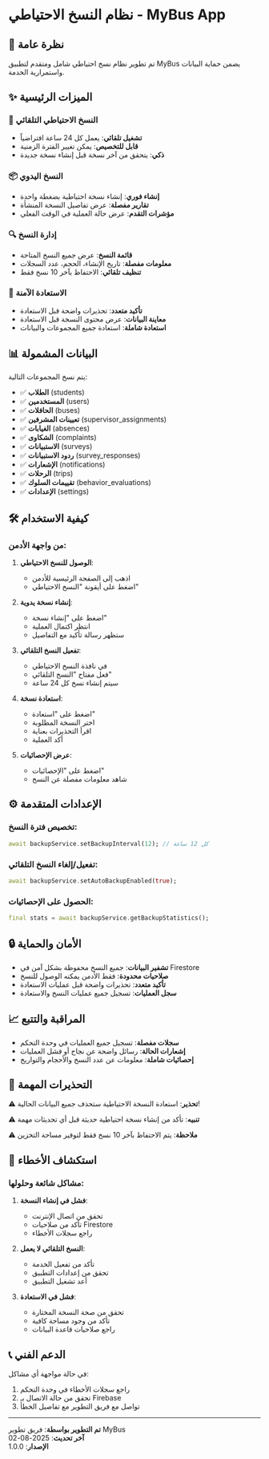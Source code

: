 # نظام النسخ الاحتياطي - MyBus App

## 🎯 نظرة عامة

تم تطوير نظام نسخ احتياطي شامل ومتقدم لتطبيق MyBus يضمن حماية البيانات واستمرارية الخدمة.

## ✨ الميزات الرئيسية

### 🔄 النسخ الاحتياطي التلقائي
- **تشغيل تلقائي**: يعمل كل 24 ساعة افتراضياً
- **قابل للتخصيص**: يمكن تغيير الفترة الزمنية
- **ذكي**: يتحقق من آخر نسخة قبل إنشاء نسخة جديدة

### 📦 النسخ اليدوي
- **إنشاء فوري**: إنشاء نسخة احتياطية بضغطة واحدة
- **تقارير مفصلة**: عرض تفاصيل النسخة المنشأة
- **مؤشرات التقدم**: عرض حالة العملية في الوقت الفعلي

### 🔍 إدارة النسخ
- **قائمة النسخ**: عرض جميع النسخ المتاحة
- **معلومات مفصلة**: تاريخ الإنشاء، الحجم، عدد السجلات
- **تنظيف تلقائي**: الاحتفاظ بآخر 10 نسخ فقط

### 🔄 الاستعادة الآمنة
- **تأكيد متعدد**: تحذيرات واضحة قبل الاستعادة
- **معاينة البيانات**: عرض محتوى النسخة قبل الاستعادة
- **استعادة شاملة**: استعادة جميع المجموعات والبيانات

## 📊 البيانات المشمولة

يتم نسخ المجموعات التالية:
- ✅ **الطلاب** (students)
- ✅ **المستخدمين** (users)
- ✅ **الحافلات** (buses)
- ✅ **تعيينات المشرفين** (supervisor_assignments)
- ✅ **الغيابات** (absences)
- ✅ **الشكاوى** (complaints)
- ✅ **الاستبيانات** (surveys)
- ✅ **ردود الاستبيانات** (survey_responses)
- ✅ **الإشعارات** (notifications)
- ✅ **الرحلات** (trips)
- ✅ **تقييمات السلوك** (behavior_evaluations)
- ✅ **الإعدادات** (settings)

## 🛠️ كيفية الاستخدام

### من واجهة الأدمن:

1. **الوصول للنسخ الاحتياطي**:
   - اذهب إلى الصفحة الرئيسية للأدمن
   - اضغط على أيقونة "النسخ الاحتياطي"

2. **إنشاء نسخة يدوية**:
   - اضغط على "إنشاء نسخة"
   - انتظر اكتمال العملية
   - ستظهر رسالة تأكيد مع التفاصيل

3. **تفعيل النسخ التلقائي**:
   - في نافذة النسخ الاحتياطي
   - فعل مفتاح "النسخ التلقائي"
   - سيتم إنشاء نسخ كل 24 ساعة

4. **استعادة نسخة**:
   - اضغط على "استعادة"
   - اختر النسخة المطلوبة
   - اقرأ التحذيرات بعناية
   - أكد العملية

5. **عرض الإحصائيات**:
   - اضغط على "الإحصائيات"
   - شاهد معلومات مفصلة عن النسخ

## ⚙️ الإعدادات المتقدمة

### تخصيص فترة النسخ:
```dart
await backupService.setBackupInterval(12); // كل 12 ساعة
```

### تفعيل/إلغاء النسخ التلقائي:
```dart
await backupService.setAutoBackupEnabled(true);
```

### الحصول على الإحصائيات:
```dart
final stats = await backupService.getBackupStatistics();
```

## 🔒 الأمان والحماية

- **تشفير البيانات**: جميع النسخ محفوظة بشكل آمن في Firestore
- **صلاحيات محدودة**: فقط الأدمن يمكنه الوصول للنسخ
- **تأكيد متعدد**: تحذيرات واضحة قبل عمليات الاستعادة
- **سجل العمليات**: تسجيل جميع عمليات النسخ والاستعادة

## 📈 المراقبة والتتبع

- **سجلات مفصلة**: تسجيل جميع العمليات في وحدة التحكم
- **إشعارات الحالة**: رسائل واضحة عن نجاح أو فشل العمليات
- **إحصائيات شاملة**: معلومات عن عدد النسخ والأحجام والتواريخ

## 🚨 التحذيرات المهمة

⚠️ **تحذير**: استعادة النسخة الاحتياطية ستحذف جميع البيانات الحالية!

⚠️ **تنبيه**: تأكد من إنشاء نسخة احتياطية حديثة قبل أي تحديثات مهمة

⚠️ **ملاحظة**: يتم الاحتفاظ بآخر 10 نسخ فقط لتوفير مساحة التخزين

## 🔧 استكشاف الأخطاء

### مشاكل شائعة وحلولها:

1. **فشل في إنشاء النسخة**:
   - تحقق من اتصال الإنترنت
   - تأكد من صلاحيات Firestore
   - راجع سجلات الأخطاء

2. **النسخ التلقائي لا يعمل**:
   - تأكد من تفعيل الخدمة
   - تحقق من إعدادات التطبيق
   - أعد تشغيل التطبيق

3. **فشل في الاستعادة**:
   - تحقق من صحة النسخة المختارة
   - تأكد من وجود مساحة كافية
   - راجع صلاحيات قاعدة البيانات

## 📞 الدعم الفني

في حالة مواجهة أي مشاكل:
1. راجع سجلات الأخطاء في وحدة التحكم
2. تحقق من حالة الاتصال بـ Firebase
3. تواصل مع فريق التطوير مع تفاصيل الخطأ

---

**تم التطوير بواسطة**: فريق تطوير MyBus  
**آخر تحديث**: 2025-08-02  
**الإصدار**: 1.0.0
